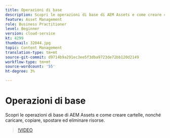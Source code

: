 ```yaml
---
title: Operazioni di base
description: Scopri le operazioni di base di AEM Assets e come creare cartelle, nonché caricare, copiare, spostare ed eliminare risorse.
feature: Asset Management
role: Business Practitioner
level: Beginner
version: cloud-service
kt: 4299
thumbnail: 32044.jpg
topic: Content Management
translation-type: tm+mt
source-git-commit: d9714b9a291ec3ee5f3dba9723de72bb120d2149
workflow-type: tm+mt
source-wordcount: '55'
ht-degree: 3%

---
```



# Operazioni di base

Scopri le operazioni di base di AEM Assets e come creare cartelle, nonché caricare, copiare, spostare ed eliminare risorse.

>[!VIDEO](https://video.tv.adobe.com/v/32044/?quality=12&learn=on&hidetitle=true)